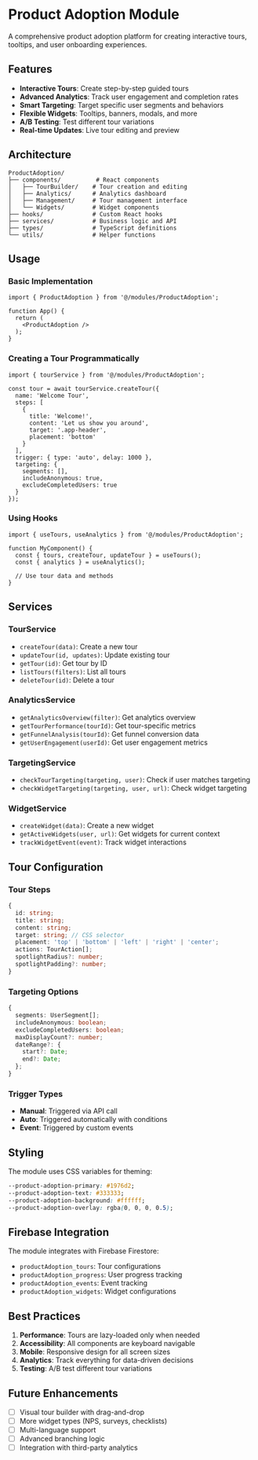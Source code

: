 # Product Adoption Module

A comprehensive product adoption platform for creating interactive tours, tooltips, and user onboarding experiences.

## Features

- **Interactive Tours**: Create step-by-step guided tours
- **Advanced Analytics**: Track user engagement and completion rates
- **Smart Targeting**: Target specific user segments and behaviors
- **Flexible Widgets**: Tooltips, banners, modals, and more
- **A/B Testing**: Test different tour variations
- **Real-time Updates**: Live tour editing and preview

## Architecture

```
ProductAdoption/
├── components/          # React components
│   ├── TourBuilder/    # Tour creation and editing
│   ├── Analytics/      # Analytics dashboard
│   ├── Management/     # Tour management interface
│   └── Widgets/        # Widget components
├── hooks/              # Custom React hooks
├── services/           # Business logic and API
├── types/              # TypeScript definitions
└── utils/              # Helper functions
```

## Usage

### Basic Implementation

```tsx
import { ProductAdoption } from '@/modules/ProductAdoption';

function App() {
  return (
    <ProductAdoption />
  );
}
```

### Creating a Tour Programmatically

```tsx
import { tourService } from '@/modules/ProductAdoption';

const tour = await tourService.createTour({
  name: 'Welcome Tour',
  steps: [
    {
      title: 'Welcome!',
      content: 'Let us show you around',
      target: '.app-header',
      placement: 'bottom'
    }
  ],
  trigger: { type: 'auto', delay: 1000 },
  targeting: {
    segments: [],
    includeAnonymous: true,
    excludeCompletedUsers: true
  }
});
```

### Using Hooks

```tsx
import { useTours, useAnalytics } from '@/modules/ProductAdoption';

function MyComponent() {
  const { tours, createTour, updateTour } = useTours();
  const { analytics } = useAnalytics();
  
  // Use tour data and methods
}
```

## Services

### TourService
- `createTour(data)`: Create a new tour
- `updateTour(id, updates)`: Update existing tour
- `getTour(id)`: Get tour by ID
- `listTours(filters)`: List all tours
- `deleteTour(id)`: Delete a tour

### AnalyticsService
- `getAnalyticsOverview(filter)`: Get analytics overview
- `getTourPerformance(tourId)`: Get tour-specific metrics
- `getFunnelAnalysis(tourId)`: Get funnel conversion data
- `getUserEngagement(userId)`: Get user engagement metrics

### TargetingService
- `checkTourTargeting(targeting, user)`: Check if user matches targeting
- `checkWidgetTargeting(targeting, user, url)`: Check widget targeting

### WidgetService
- `createWidget(data)`: Create a new widget
- `getActiveWidgets(user, url)`: Get widgets for current context
- `trackWidgetEvent(event)`: Track widget interactions

## Tour Configuration

### Tour Steps
```typescript
{
  id: string;
  title: string;
  content: string;
  target: string; // CSS selector
  placement: 'top' | 'bottom' | 'left' | 'right' | 'center';
  actions: TourAction[];
  spotlightRadius?: number;
  spotlightPadding?: number;
}
```

### Targeting Options
```typescript
{
  segments: UserSegment[];
  includeAnonymous: boolean;
  excludeCompletedUsers: boolean;
  maxDisplayCount?: number;
  dateRange?: {
    start?: Date;
    end?: Date;
  };
}
```

### Trigger Types
- **Manual**: Triggered via API call
- **Auto**: Triggered automatically with conditions
- **Event**: Triggered by custom events

## Styling

The module uses CSS variables for theming:

```css
--product-adoption-primary: #1976d2;
--product-adoption-text: #333333;
--product-adoption-background: #ffffff;
--product-adoption-overlay: rgba(0, 0, 0, 0.5);
```

## Firebase Integration

The module integrates with Firebase Firestore:

- `productAdoption_tours`: Tour configurations
- `productAdoption_progress`: User progress tracking
- `productAdoption_events`: Event tracking
- `productAdoption_widgets`: Widget configurations

## Best Practices

1. **Performance**: Tours are lazy-loaded only when needed
2. **Accessibility**: All components are keyboard navigable
3. **Mobile**: Responsive design for all screen sizes
4. **Analytics**: Track everything for data-driven decisions
5. **Testing**: A/B test different tour variations

## Future Enhancements

- [ ] Visual tour builder with drag-and-drop
- [ ] More widget types (NPS, surveys, checklists)
- [ ] Multi-language support
- [ ] Advanced branching logic
- [ ] Integration with third-party analytics